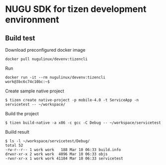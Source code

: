 # NUGU SDK for tizen development environment

## Build test

Download preconfigured docker image

    docker pull nugulinux/devenv:tizencli

Run

    docker run -it --rm nugulinux/devenv:tizencli
    work@3bc6c74c10bc:~$
    
Create sample native project

    $ tizen create native-project -p mobile-4.0 -t ServiceApp -n servicetest -- ~/workspace/

Build the project

    $ tizen build-native -a x86 -c gcc -C Debug -- ~/workspace/servicetest

Buiild result

    $ ls -l ~/workspace/servicetest/Debug/
    total 52
    -rw-r--r-- 1 work work   188 Mar 10 06:33 build.info
    drwxr-xr-x 2 work work  4096 Mar 10 06:33 objs
    -rwxr-xr-x 1 work work 41184 Mar 10 06:33 servicetest

